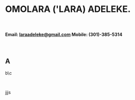 #  OMOLARA ('LARA) ADELEKE.
&nbsp;
#### Email: laraadeleke@gmail.com Mobile: (301)-385-5314

&nbsp;



## A
b\c

&nbsp;

jjjs
